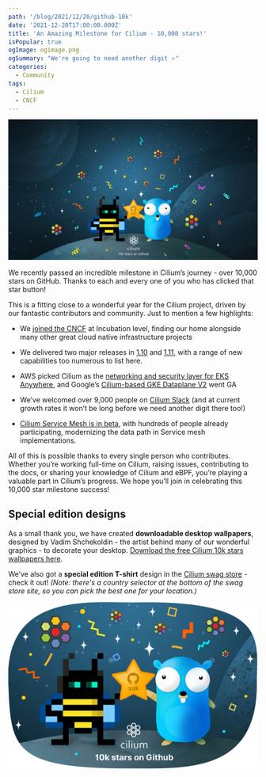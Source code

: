 ```yaml
---
path: '/blog/2021/12/20/github-10k'
date: '2021-12-20T17:00:00.000Z'
title: 'An Amazing Milestone for Cilium - 10,000 stars!'
isPopular: true
ogImage: ogimage.png
ogSummary: "We're going to need another digit ⭐️"
categories:
  - Community
tags:
  - Cilium
  - CNCF
---
```


![](wallpaper.png)

We recently passed an incredible milestone in Cilium’s journey - over 10,000 stars on GitHub. Thanks to each and every one of you who has clicked that star button!

This is a fitting close to a wonderful year for the Cilium project, driven by our fantastic contributors and community. Just to mention a few highlights:

- We [joined the CNCF](https://cilium.io/blog/2021/10/13/cilium-joins-cncf) at Incubation level, finding our home alongside many other great cloud native infrastructure projects

- We delivered two major releases in
  [1.10](https://cilium.io/blog/2021/05/20/cilium-110) and
  [1.11](https://isovalent.com/blog/post/2021-12-release-111), with a range of
  new capabilities too numerous to list here.

- AWS picked Cilium as the [networking and security layer for EKS Anywhere](https://www.isovalent.com/blog/post/2021-09-aws-eks-anywhere-chooses-cilium), and Google’s [Cilium-based GKE Dataplane V2](https://cloud.google.com/blog/products/containers-kubernetes/bringing-ebpf-and-cilium-to-google-kubernetes-engine) went GA

- We’ve welcomed over 9,000 people on [Cilium Slack](http://slack.cilium.io) (and at current growth rates it won’t be long before we need another digit there too!)

- [Cilium Service Mesh is in beta](https://cilium.io/blog/2021/12/01/cilium-service-mesh-beta), with hundreds of people already participating, modernizing the data path in Service mesh implementations.

All of this is possible thanks to every single person who contributes. Whether
you’re working full-time on Cilium, raising issues, contributing to the docs, or
sharing your knowledge of Cilium and eBPF, you’re playing a valuable part in
Cilium’s progress. We hope you’ll join in celebrating this 10,000 star milestone
success!

## Special edition designs

As a small thank you, we have created **downloadable desktop wallpapers**, designed by Vadim
Shchekoldin - the artist behind many of our wonderful graphics - to decorate
your desktop. [Download the free Cilium 10k stars wallpapers here](https://drive.google.com/file/d/1HgZn7jxQGSths5Ygmq4fuUt5-kKrV6ox/view?usp=sharing).

We’ve also got a **special edition T-shirt** design in the [Cilium swag store](https://cilium.myspreadshop.com/10k+stars+on+github?idea=61c05a15e41cc92c76d59deb) - check it out! _(Note: there's a country selector at the bottom of the swag store site, so you can pick the best one for your location.)_

![](for-tshirts.png)
